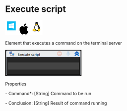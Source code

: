 # Execute script

![](<../../../../.gitbook/assets/image (71).png>)

Element that executes a command on the terminal server

![](<../../../../.gitbook/assets/1 (43).png>)

Properties

&#x20;\- Command\*: \[String] Command to be run

&#x20;\- Conclusion: \[String] Result of command running
